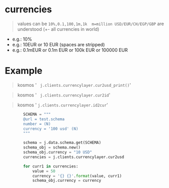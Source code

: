 # currencies

> values can be ```10%,0.1,100,1m,1k  m=million USD/EUR/CH/EGP/GBP``` are understood (+- all currencies in world)

- e.g.: 10%
- e.g.: 10EUR or 10 EUR (spaces are stripped)
- e.g.: 0.1mEUR or 0.1m EUR or 100k EUR or 100000 EUR

# Example

> kosmos  ' ``` j.clients.currencylayer.cur2usd_print()```'

> kosmos  ' ``` j.clients.currencylayer.cur2id```'

>  kosmos  ' ```j.clients.currencylayer.id2cur```'

```python
        SCHEMA = """
        @url = test.schema
        number = (N)
        currency = '100 usd' (N)
        """

        schema = j.data.schema.get(SCHEMA)
        schema_obj = schema.new()
        schema_obj.currency = "10 USD"
        currencies = j.clients.currencylayer.cur2usd

        for curr1 in currencies:
            value = 50 
            currency = '{} {}'.format(value, curr1)
            schema_obj.currency = currency
```